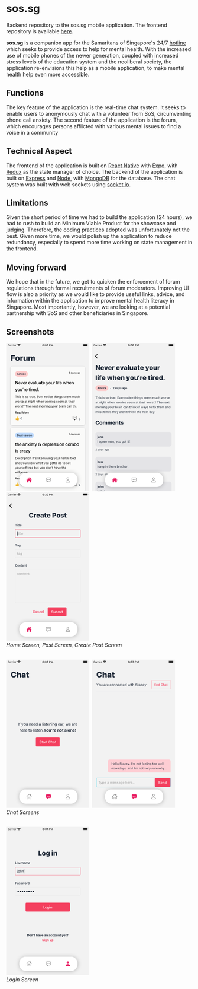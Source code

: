# sos.sg

Backend repository to the sos.sg mobile application. The frontend repository is available [here](https://github.com/iztanpy/sos.sg-frontend).

<strong>sos.sg</strong> is a companion app for the Samaritans of Singapore's 24/7 [hotline](https://www.sos.org.sg/) which seeks to provide access to help for mental health. With the increased use of mobile phones of the newer generation, coupled with increased stress levels of the education system and the neoliberal society, the application re-envisions this help as a mobile application, to make mental health help even more accessible.

## Functions

The key feature of the application is the real-time chat system. It seeks to enable users to anonymously chat with a volunteer from SoS, circumventing phone call anxiety. The second feature of the application is the forum, which encourages persons afflicted with various mental issues to find a voice in a community

## Technical Aspect

The frontend of the application is built on [React Native](https://reactnative.dev/) with [Expo](https://expo.dev), with [Redux](https://redux.js.org/) as the state manager of choice. The backend of the application is built on [Express](https://expressjs.com/) and [Node](https://nodejs.org/en/), with [MongoDB](https://www.mongodb.com/) for the database. The chat system was built with web sockets using [socket.io](https://socket.io/).

## Limitations

Given the short period of time we had to build the application (24 hours), we had to rush to build an Minimum Viable Product for the showcase and judging. Therefore, the coding practices adopted was unfortunately not the best. Given more time, we would polish up the application to reduce redundancy, especially to spend more time working on state management in the frontend.

## Moving forward

We hope that in the future, we get to quicken the enforcement of forum regulations through formal recruitments of forum moderators. Improving UI flow is also a priority as we would like to provide useful links, advice, and information within the application to improve mental health literacy in Singapore. Most importantly, however, we are looking at a potential partnership with SoS and other beneficiaries in Singapore.

## Screenshots
<div>
  <img src="screenshots/home.png" height='400' width="auto" />&nbsp;
  <img src="screenshots/post.png" height='400' width="auto" />&nbsp;
  <img src="screenshots/create-post.png" height='400' width="auto" /><br /> 
  <em>Home Screen, Post Screen, Create Post Screen<br /></em> <br /> 
  
  <img src="screenshots/pre-chat.png" height='400' width="auto" />&nbsp;
  <img src="screenshots/chat.png" height='400' width="auto" /><br /> 
  <em>Chat Screens</em><br /> <br /> 
  
  <img src="screenshots/login.png" height='400' width="auto" /><br /> 
  <em>Login Screen</em><br /> <br /> 
</div>
